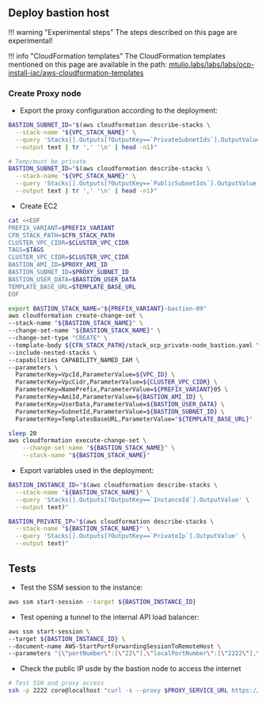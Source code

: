 ## Deploy bastion host

!!! warning "Experimental steps"
    The steps described on this page are experimental!

!!! info "CloudFormation templates"
    The CloudFormation templates mentioned on this page are available in the path:
    [mtulio.labs/labs/labs/ocp-install-iac/aws-cloudformation-templates](https://github.com/mtulio/mtulio.labs/tree/master/labs/ocp-install-iac/aws-cloudformation-templates)


### Create Proxy node

- Export the proxy configuration according to the deployment:

```sh
BASTION_SUBNET_ID="$(aws cloudformation describe-stacks \
  --stack-name "${VPC_STACK_NAME}" \
  --query 'Stacks[].Outputs[?OutputKey==`PrivateSubnetIds`].OutputValue' \
  --output text | tr ',' '\n' | head -n1)"

# Temp/must be private
BASTION_SUBNET_ID="$(aws cloudformation describe-stacks \
  --stack-name "${VPC_STACK_NAME}" \
  --query 'Stacks[].Outputs[?OutputKey==`PublicSubnetIds`].OutputValue' \
  --output text | tr ',' '\n' | head -n1)"
```

- Create EC2

```sh
cat <<EOF
PREFIX_VARIANT=$PREFIX_VARIANT
CFN_STACK_PATH=$CFN_STACK_PATH
CLUSTER_VPC_CIDR=$CLUSTER_VPC_CIDR
TAGS=$TAGS
CLUSTER_VPC_CIDR=$CLUSTER_VPC_CIDR
BASTION_AMI_ID=$PROXY_AMI_ID
BASTION_SUBNET_ID=$PROXY_SUBNET_ID
BASTION_USER_DATA=$BASTION_USER_DATA
TEMPLATE_BASE_URL=$TEMPLATE_BASE_URL
EOF

export BASTION_STACK_NAME="${PREFIX_VARIANT}-bastion-09"
aws cloudformation create-change-set \
--stack-name "${BASTION_STACK_NAME}" \
--change-set-name "${BASTION_STACK_NAME}" \
--change-set-type "CREATE" \
--template-body ${CFN_STACK_PATH}/stack_ocp_private-node_bastion.yaml \
--include-nested-stacks \
--capabilities CAPABILITY_NAMED_IAM \
--parameters \
  ParameterKey=VpcId,ParameterValue=${VPC_ID} \
  ParameterKey=VpcCidr,ParameterValue=${CLUSTER_VPC_CIDR} \
  ParameterKey=NamePrefix,ParameterValue=${PREFIX_VARIANT}05 \
  ParameterKey=AmiId,ParameterValue=${BASTION_AMI_ID} \
  ParameterKey=UserData,ParameterValue=${BASTION_USER_DATA} \
  ParameterKey=SubnetId,ParameterValue=${BASTION_SUBNET_ID} \
  ParameterKey=TemplatesBaseURL,ParameterValue="${TEMPLATE_BASE_URL}"

sleep 20
aws cloudformation execute-change-set \
    --change-set-name "${BASTION_STACK_NAME}" \
    --stack-name "${BASTION_STACK_NAME}"
```

- Export variables used in the deployment:

```sh
BASTION_INSTANCE_ID="$(aws cloudformation describe-stacks \
  --stack-name "${BASTION_STACK_NAME}" \
  --query 'Stacks[].Outputs[?OutputKey==`InstanceId`].OutputValue' \
  --output text)"

BASTION_PRIVATE_IP="$(aws cloudformation describe-stacks \
  --stack-name "${BASTION_STACK_NAME}" \
  --query 'Stacks[].Outputs[?OutputKey==`PrivateIp`].OutputValue' \
  --output text)"
```

## Tests

- Test the SSM session to the instance:

```sh
aws ssm start-session --target ${BASTION_INSTANCE_ID} 
```

- Test opening a tunnel to the internal API load balancer:

```sh
aws ssm start-session \
--target ${BASTION_INSTANCE_ID} \
--document-name AWS-StartPortForwardingSessionToRemoteHost \
--parameters "{\"portNumber\":[\"22\"],\"localPortNumber\":[\"2222\"],\"host\":[\"$BASTION_PRIVATE_IP\"]}"
```

- Check the public IP usde by the bastion node to access the internet

```sh
# Test SSH and proxy access
ssh -p 2222 core@localhost "curl -s --proxy $PROXY_SERVICE_URL https://mtulio.dev/api/geo" | jq .
```